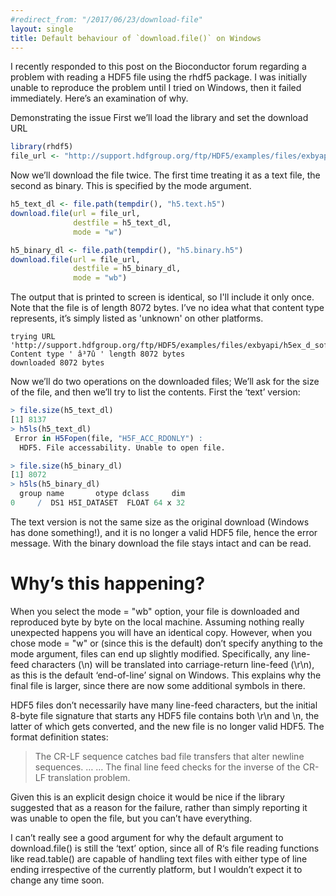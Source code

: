 ```yaml
---
#redirect_from: "/2017/06/23/download-file"
layout: single
title: Default behaviour of `download.file()` on Windows
---
```


I recently responded to this post on the Bioconductor forum regarding a problem with reading a HDF5 file using the rhdf5 package.  I was initially unable to reproduce the problem until I tried on Windows, then it failed immediately.  Here’s an examination of why.

Demonstrating the issue
First we’ll load the library and set the download URL

```r
library(rhdf5)
file_url <- "http://support.hdfgroup.org/ftp/HDF5/examples/files/exbyapi/h5ex_d_sofloat.h5"
```

Now we’ll download the file twice.  The first time treating it as a text file, the second as binary.  This is specified by the mode argument.

```r
h5_text_dl <- file.path(tempdir(), "h5.text.h5")
download.file(url = file_url,
              destfile = h5_text_dl, 
              mode = "w")

h5_binary_dl <- file.path(tempdir(), "h5.binary.h5")
download.file(url = file_url,
              destfile = h5_binary_dl, 
              mode = "wb")
```

The output that is printed to screen is identical, so I'll include it only once.  Note that the file is of length 8072 bytes. I’ve no idea what that content type represents, it’s simply listed as 'unknown' on other platforms.

```
trying URL 'http://support.hdfgroup.org/ftp/HDF5/examples/files/exbyapi/h5ex_d_sofloat.h5'
Content type ' â³7û ' length 8072 bytes
downloaded 8072 bytes
```

Now we’ll do two operations on the downloaded files; We’ll ask for the size of the file, and then we’ll try to list the contents.  First the ‘text’ version:

```r
> file.size(h5_text_dl)
[1] 8137
> h5ls(h5_text_dl)
 Error in H5Fopen(file, "H5F_ACC_RDONLY") : 
  HDF5. File accessability. Unable to open file.
```

```r
> file.size(h5_binary_dl)
[1] 8072
> h5ls(h5_binary_dl)
  group name       otype dclass     dim
0     /  DS1 H5I_DATASET  FLOAT 64 x 32
```

The text version is not the same size as the original download (Windows has done something!), and it is no longer a valid HDF5 file, hence the error message.  With the binary download the file stays intact and can be read.

# Why’s this happening?

When you select the mode = "wb" option, your file is downloaded and reproduced byte by byte on the local machine.  Assuming nothing really unexpected happens you will have an identical copy.  However, when you chose mode = "w" or (since this is the default) don’t specify anything to the mode argument, files can end up slightly modified.  Specifically, any line-feed characters (\n) will be translated into carriage-return line-feed (\r\n), as this is the default ‘end-of-line’ signal on Windows.  This explains why the final file is larger, since there are now some additional symbols in there.

HDF5 files don’t necessarily have many line-feed characters, but the initial 8-byte file signature that starts any HDF5 file contains both \r\n and \n, the latter of which gets converted, and the new file is no longer valid HDF5.  The format definition states:

> The CR-LF sequence catches bad file transfers that alter newline sequences. … … The final line feed checks for the inverse of the CR-LF translation problem.

Given this is an explicit design choice it would be nice if the library suggested that as a reason for the failure, rather than simply reporting it was unable to open the file, but you can’t have everything.

I can’t really see a good argument for why the default argument to download.file() is still the ‘text’ option, since all of R‘s file reading functions like read.table() are capable of handling text files with either type of line ending irrespective of the currently platform, but I wouldn’t expect it to change any time soon.
